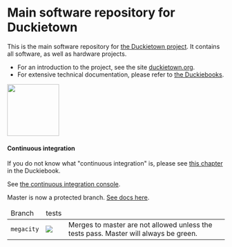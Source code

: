 # Main software repository for Duckietown

This is the main software repository for [the Duckietown project][main]. It contains all software, as well as hardware projects.

- For an introduction to the project, see the site [duckietown.org][main].
- For extensive technical documentation, please refer to [the Duckiebooks][duckiebook].

[main]: http://duckietown.org/
[duckiebook]: http://book.duckietown.org/

<img src="http://duckietown.org/media/duckie2.png" width="120" height="120"/>

#### Continuous integration

If you do not know what "continuous integration" is, please see
 <a href="http://purl.org/dth/continuous-integration">this chapter</a> in the Duckiebook.

See [the continuous integration console](https://circleci.com/gh/duckietown/Software/).

Master is now a protected branch. [See docs here](https://github.com/blog/2051-protected-branches-and-required-status-checks).


<table>
<thead>
    <tr><td>Branch</td><td>tests</td><td></td></tr>
</thead>
<tbody>
    <tr>
        <td> <code>megacity</code> </td>
        <td>
            <a href="https://circleci.com/gh/duckietown/Software/tree/megacity">
                <img src='https://circleci.com/gh/duckietown/Software/tree/megacity.svg?style=shield'/></a>
        </td>
        <td>Merges to master are not allowed unless the tests pass. Master will always be green. </td>
    </tr>
   
  
</tbody>
</table>
